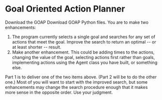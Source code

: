 # Goal Oriented Action Planner

Download the GOAP Download GOAP Python files. You are to make two enhancements:

1. The program currently selects a single goal and searches for any set of actions that meet the goal. Improve the
   search to return an optimal -- or at least shorter -- result.
2. Make another enhancement. This could be adding times to the actions, changing the value of the goal, selecting
   actions first rather than goals, implementing actions using the Agent class you have built, or something else.

Part 1 is to deliver one of the two items above. (Part 2 will be to do the other one.) Most of you will want to start
with the improved search, but some enhancements may change the search procedure enough that it makes more sense in
the opposite order. Use your judgment.
